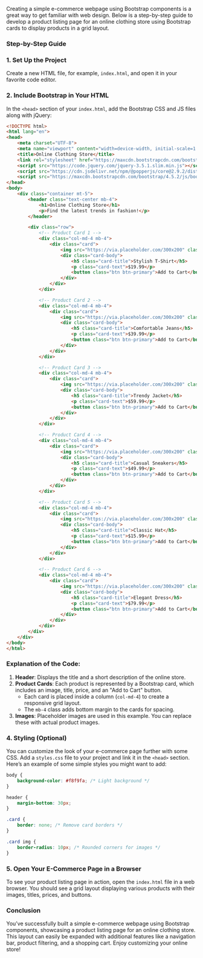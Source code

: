 Creating a simple e-commerce webpage using Bootstrap components is a great way to get familiar with web design. Below is a step-by-step guide to develop a product listing page for an online clothing store using Bootstrap cards to display products in a grid layout.

### Step-by-Step Guide

### 1. Set Up the Project

Create a new HTML file, for example, `index.html`, and open it in your favorite code editor.

### 2. Include Bootstrap in Your HTML

In the `<head>` section of your `index.html`, add the Bootstrap CSS and JS files along with jQuery:

```html
<!DOCTYPE html>
<html lang="en">
<head>
    <meta charset="UTF-8">
    <meta name="viewport" content="width=device-width, initial-scale=1.0">
    <title>Online Clothing Store</title>
    <link rel="stylesheet" href="https://maxcdn.bootstrapcdn.com/bootstrap/4.5.2/css/bootstrap.min.css">
    <script src="https://code.jquery.com/jquery-3.5.1.slim.min.js"></script>
    <script src="https://cdn.jsdelivr.net/npm/@popperjs/core@2.9.2/dist/umd/popper.min.js"></script>
    <script src="https://maxcdn.bootstrapcdn.com/bootstrap/4.5.2/js/bootstrap.min.js"></script>
</head>
<body>
    <div class="container mt-5">
        <header class="text-center mb-4">
            <h1>Online Clothing Store</h1>
            <p>Find the latest trends in fashion!</p>
        </header>

        <div class="row">
            <!-- Product Card 1 -->
            <div class="col-md-4 mb-4">
                <div class="card">
                    <img src="https://via.placeholder.com/300x200" class="card-img-top" alt="Product 1">
                    <div class="card-body">
                        <h5 class="card-title">Stylish T-Shirt</h5>
                        <p class="card-text">$19.99</p>
                        <button class="btn btn-primary">Add to Cart</button>
                    </div>
                </div>
            </div>

            <!-- Product Card 2 -->
            <div class="col-md-4 mb-4">
                <div class="card">
                    <img src="https://via.placeholder.com/300x200" class="card-img-top" alt="Product 2">
                    <div class="card-body">
                        <h5 class="card-title">Comfortable Jeans</h5>
                        <p class="card-text">$39.99</p>
                        <button class="btn btn-primary">Add to Cart</button>
                    </div>
                </div>
            </div>

            <!-- Product Card 3 -->
            <div class="col-md-4 mb-4">
                <div class="card">
                    <img src="https://via.placeholder.com/300x200" class="card-img-top" alt="Product 3">
                    <div class="card-body">
                        <h5 class="card-title">Trendy Jacket</h5>
                        <p class="card-text">$59.99</p>
                        <button class="btn btn-primary">Add to Cart</button>
                    </div>
                </div>
            </div>

            <!-- Product Card 4 -->
            <div class="col-md-4 mb-4">
                <div class="card">
                    <img src="https://via.placeholder.com/300x200" class="card-img-top" alt="Product 4">
                    <div class="card-body">
                        <h5 class="card-title">Casual Sneakers</h5>
                        <p class="card-text">$49.99</p>
                        <button class="btn btn-primary">Add to Cart</button>
                    </div>
                </div>
            </div>

            <!-- Product Card 5 -->
            <div class="col-md-4 mb-4">
                <div class="card">
                    <img src="https://via.placeholder.com/300x200" class="card-img-top" alt="Product 5">
                    <div class="card-body">
                        <h5 class="card-title">Classic Hat</h5>
                        <p class="card-text">$15.99</p>
                        <button class="btn btn-primary">Add to Cart</button>
                    </div>
                </div>
            </div>

            <!-- Product Card 6 -->
            <div class="col-md-4 mb-4">
                <div class="card">
                    <img src="https://via.placeholder.com/300x200" class="card-img-top" alt="Product 6">
                    <div class="card-body">
                        <h5 class="card-title">Elegant Dress</h5>
                        <p class="card-text">$79.99</p>
                        <button class="btn btn-primary">Add to Cart</button>
                    </div>
                </div>
            </div>
        </div>
    </div>
</body>
</html>
```

### Explanation of the Code:

1. **Header**: Displays the title and a short description of the online store.
2. **Product Cards**: Each product is represented by a Bootstrap card, which includes an image, title, price, and an "Add to Cart" button.
   - Each card is placed inside a column (`col-md-4`) to create a responsive grid layout.
   - The `mb-4` class adds bottom margin to the cards for spacing.
3. **Images**: Placeholder images are used in this example. You can replace these with actual product images.

### 4. Styling (Optional)

You can customize the look of your e-commerce page further with some CSS. Add a `styles.css` file to your project and link it in the `<head>` section. Here’s an example of some simple styles you might want to add:

```css
body {
    background-color: #f8f9fa; /* Light background */
}

header {
    margin-bottom: 30px;
}

.card {
    border: none; /* Remove card borders */
}

.card img {
    border-radius: 10px; /* Rounded corners for images */
}
```

### 5. Open Your E-Commerce Page in a Browser

To see your product listing page in action, open the `index.html` file in a web browser. You should see a grid layout displaying various products with their images, titles, prices, and buttons.

### Conclusion

You’ve successfully built a simple e-commerce webpage using Bootstrap components, showcasing a product listing page for an online clothing store. This layout can easily be expanded with additional features like a navigation bar, product filtering, and a shopping cart. Enjoy customizing your online store!
